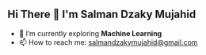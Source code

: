 ## Hi There 👋 I'm Salman Dzaky Mujahid

- 🌱 I’m currently exploring **Machine Learning**
- 📫 How to reach me: salmandzakymujahid@gmail.com
<!--
**salman-dzaky/salman-dzaky** is a ✨ _special_ ✨ repository because its `README.md` (this file) appears on your GitHub profile.

Here are some ideas to get you started:

- 🔭 I’m currently working on ...
- 🌱 I’m currently learning ...
- 👯 I’m looking to collaborate on ...
- 🤔 I’m looking for help with ...
- 💬 Ask me about ...
- 📫 How to reach me: ...
- 😄 Pronouns: ...
- ⚡ Fun fact: ...
-->
